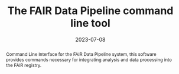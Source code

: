 ---
title: 'The FAIR Data Pipeline command line tool'
authors:
- Kristian Zarabski
- Richard Reeve
- Dennis Reddhoff
- Nathan Cummings
- Bruno Viola
- Ryan Field
date: '2023-07-08'
publishDate: '2023-07-08T12:00:00.229650Z'
publication_types:
- software
publication: 'Zenodo'
abstract: Command Line Interface for the FAIR Data Pipeline system, this software provides commands necessary for integrating analysis and data processing into the FAIR registry.
links:
- name: DOI
  url: https://zenodo.org/doi/10.5281/zenodo.5552779
- name: GitHub
  url: https://github.com/FAIRDataPipeline/FAIR-CLI/
---